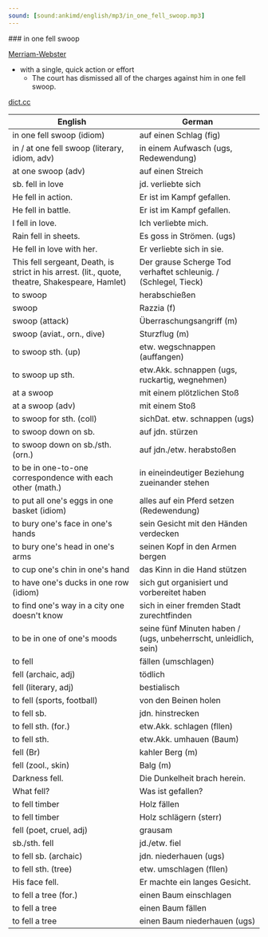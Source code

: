 ```yaml
---
sound: [sound:ankimd/english/mp3/in_one_fell_swoop.mp3]
---
```


\### in one fell swoop

[Merriam-Webster](https://www.merriam-webster.com/dictionary/in+one+fell+swoop)

- with a single, quick action or effort
    - The court has dismissed all of the charges against him in one fell swoop.

[dict.cc](https://www.dict.cc/in+one+fell+swoop)

| English        | German       |
| -------------- | ------------ |
| in one fell swoop (idiom) | auf einen Schlag (fig) |
| in / at one fell swoop (literary, idiom, adv) | in einem Aufwasch (ugs, Redewendung) |
| at one swoop (adv) | auf einen Streich |
| sb. fell in love | jd. verliebte sich |
| He fell in action. | Er ist im Kampf gefallen. |
| He fell in battle. | Er ist im Kampf gefallen. |
| I fell in love. | Ich verliebte mich. |
| Rain fell in sheets. | Es goss in Strömen. (ugs) |
| He fell in love with her. | Er verliebte sich in sie. |
| This fell sergeant, Death, is strict in his arrest. (lit., quote, theatre, Shakespeare, Hamlet) | Der grause Scherge Tod verhaftet schleunig. / (Schlegel, Tieck) |
| to swoop | herabschießen |
| swoop | Razzia (f) |
| swoop (attack) | Überraschungsangriff (m) |
| swoop (aviat., orn., dive) | Sturzflug (m) |
| to swoop sth. (up) | etw. wegschnappen (auffangen) |
| to swoop up sth. | etw.Akk. schnappen (ugs, ruckartig, wegnehmen) |
| at a swoop | mit einem plötzlichen Stoß |
| at a swoop (adv) | mit einem Stoß |
| to swoop for sth. (coll) | sichDat. etw. schnappen (ugs) |
| to swoop down on sb. | auf jdn. stürzen |
| to swoop down on sb./sth. (orn.) | auf jdn./etw. herabstoßen |
| to be in one-to-one correspondence with each other (math.) | in eineindeutiger Beziehung zueinander stehen |
| to put all one's eggs in one basket (idiom) | alles auf ein Pferd setzen (Redewendung) |
| to bury one's face in one's hands | sein Gesicht mit den Händen verdecken |
| to bury one's head in one's arms | seinen Kopf in den Armen bergen |
| to cup one's chin in one's hand | das Kinn in die Hand stützen |
| to have one's ducks in one row (idiom) | sich gut organisiert und vorbereitet haben |
| to find one's way in a city one doesn't know | sich in einer fremden Stadt zurechtfinden |
| to be in one of one's moods | seine fünf Minuten haben / (ugs, unbeherrscht, unleidlich, sein) |
| to fell | fällen (umschlagen) |
| fell (archaic, adj) | tödlich |
| fell (literary, adj) | bestialisch |
| to fell (sports, football) | von den Beinen holen |
| to fell sb. | jdn. hinstrecken |
| to fell sth. (for.) | etw.Akk. schlagen (fllen) |
| to fell sth. | etw.Akk. umhauen (Baum) |
| fell (Br) | kahler Berg (m) |
| fell (zool., skin) | Balg (m) |
| Darkness fell. | Die Dunkelheit brach herein. |
| What fell? | Was ist gefallen? |
| to fell timber | Holz fällen |
| to fell timber | Holz schlägern (sterr) |
| fell (poet, cruel, adj) | grausam |
| sb./sth. fell | jd./etw. fiel |
| to fell sb. (archaic) | jdn. niederhauen (ugs) |
| to fell sth. (tree) | etw. umschlagen (fllen) |
| His face fell. | Er machte ein langes Gesicht. |
| to fell a tree (for.) | einen Baum einschlagen |
| to fell a tree | einen Baum fällen |
| to fell a tree | einen Baum niederhauen (ugs) |
